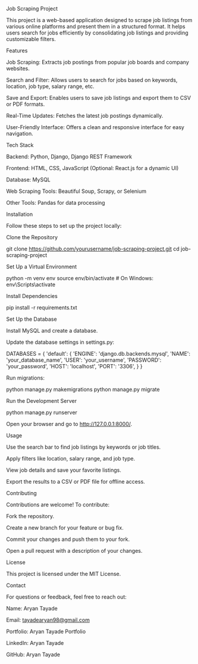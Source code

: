 Job Scraping Project

This project is a web-based application designed to scrape job listings from various online platforms and present them in a structured format. It helps users search for jobs efficiently by consolidating job listings and providing customizable filters.

Features

Job Scraping: Extracts job postings from popular job boards and company websites.

Search and Filter: Allows users to search for jobs based on keywords, location, job type, salary range, etc.

Save and Export: Enables users to save job listings and export them to CSV or PDF formats.

Real-Time Updates: Fetches the latest job postings dynamically.

User-Friendly Interface: Offers a clean and responsive interface for easy navigation.

Tech Stack

Backend: Python, Django, Django REST Framework

Frontend: HTML, CSS, JavaScript (Optional: React.js for a dynamic UI)

Database: MySQL

Web Scraping Tools: Beautiful Soup, Scrapy, or Selenium

Other Tools: Pandas for data processing

Installation

Follow these steps to set up the project locally:

Clone the Repository

git clone https://github.com/yourusername/job-scraping-project.git
cd job-scraping-project

Set Up a Virtual Environment

python -m venv env
source env/bin/activate  # On Windows: env\Scripts\activate

Install Dependencies

pip install -r requirements.txt

Set Up the Database

Install MySQL and create a database.

Update the database settings in settings.py:

DATABASES = {
    'default': {
        'ENGINE': 'django.db.backends.mysql',
        'NAME': 'your_database_name',
        'USER': 'your_username',
        'PASSWORD': 'your_password',
        'HOST': 'localhost',
        'PORT': '3306',
    }
}

Run migrations:

python manage.py makemigrations
python manage.py migrate

Run the Development Server

python manage.py runserver

Open your browser and go to http://127.0.0.1:8000/.

Usage

Use the search bar to find job listings by keywords or job titles.

Apply filters like location, salary range, and job type.

View job details and save your favorite listings.

Export the results to a CSV or PDF file for offline access.

Contributing

Contributions are welcome! To contribute:

Fork the repository.

Create a new branch for your feature or bug fix.

Commit your changes and push them to your fork.

Open a pull request with a description of your changes.

License

This project is licensed under the MIT License.

Contact

For questions or feedback, feel free to reach out:

Name: Aryan Tayade

Email: tayadearyan98@gmail.com

Portfolio: Aryan Tayade Portfolio

LinkedIn: Aryan Tayade

GitHub: Aryan Tayade
